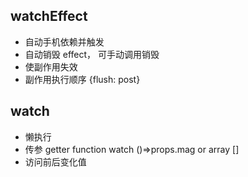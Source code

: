 ## watchEffect

- 自动手机依赖并触发
- 自动销毁 effect， 可手动调用销毁
- 使副作用失效
- 副作用执行顺序 {flush: post}

## watch

- 懒执行
- 传参 getter function watch ()=>props.mag or array []
- 访问前后变化值
